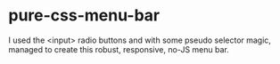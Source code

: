 # pure-css-menu-bar
I used the &lt;input> radio buttons and with some pseudo selector magic, managed to create this robust, responsive, no-JS menu bar.
